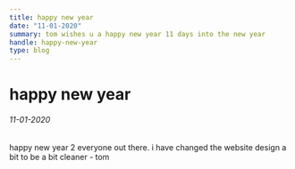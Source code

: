 ```yaml
---
title: happy new year
date: "11-01-2020"
summary: tom wishes u a happy new year 11 days into the new year
handle: happy-new-year
type: blog
---
```


# happy new year

###### 11-01-2020

happy new year 2 everyone out there. i have changed the website design a bit to be a bit cleaner - tom
